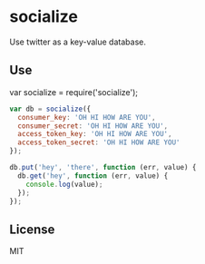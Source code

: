 # socialize

Use twitter as a key-value database.


## Use

var socialize = require('socialize');

```javascript
var db = socialize({
  consumer_key: 'OH HI HOW ARE YOU',
  consumer_secret: 'OH HI HOW ARE YOU',
  access_token_key: 'OH HI HOW ARE YOU',
  access_token_secret: 'OH HI HOW ARE YOU'
});

db.put('hey', 'there', function (err, value) {
  db.get('hey', function (err, value) {
    console.log(value);
  });
});
```


## License
MIT
